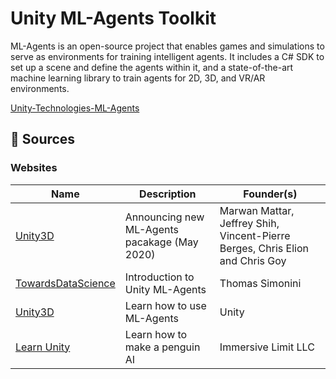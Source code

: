 # Unity ML-Agents Toolkit

ML-Agents is an open-source project that enables games and simulations to serve as environments for training intelligent agents. It includes a C# SDK to set up a scene and define the agents within it, and a state-of-the-art machine learning library to train agents for 2D, 3D, and VR/AR environments.

<a href='https://github.com/Unity-Technologies/ml-agents' target='_blank'>Unity-Technologies-ML-Agents</a>

## 📖 Sources

### Websites

| Name | Description | Founder(s)
| --- | --- | -- |
| <a href='https://blogs.unity3d.com/2020/05/12/announcing-ml-agents-unity-package-v1-0/' target='_blank'>Unity3D</a> | Announcing new ML-Agents pacakage (May 2020) | Marwan Mattar, Jeffrey Shih, Vincent-Pierre Berges, Chris Elion and Chris Goy |
| <a href='https://towardsdatascience.com/an-introduction-to-unity-ml-agents-6238452fcf4c' target='_blank'>TowardsDataScience</a> | Introduction to Unity ML-Agents | Thomas Simonini |
| <a href='https://unity3d.com/how-to/unity-machine-learning-agents' target='_blank'>Unity3D</a> | Learn how to use ML-Agents | Unity |
| <a href='https://learn.unity.com/project/ml-agents-penguins?language=en' target='_blank'>Learn Unity</a> | Learn how to make a penguin AI | Immersive Limit LLC